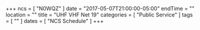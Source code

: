 +++
ncs = [ "N0WQZ" ]
date = "2017-05-07T21:00:00-05:00"
endTime = ""
location = ""
title = "UHF VHF Net 19"
categories = [ "Public Service" ]
tags = [ "" ]
dates = [ "NCS Schedule" ]
+++
